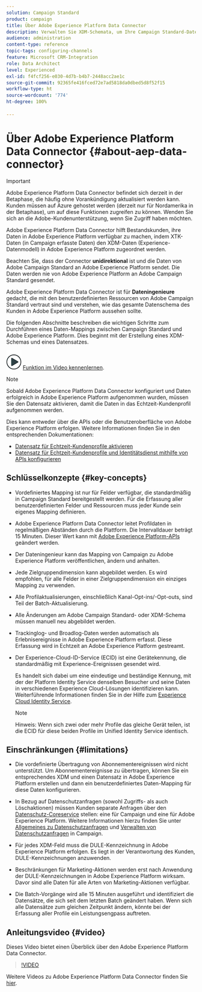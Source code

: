 ```yaml
---
solution: Campaign Standard
product: campaign
title: Über Adobe Experience Platform Data Connector
description: Verwalten Sie XDM-Schemata, um Ihre Campaign Standard-Daten in Adobe Experience Platform verfügbar zu machen.
audience: administration
content-type: reference
topic-tags: configuring-channels
feature: Microsoft CRM-Integration
role: Data Architect
level: Experienced
exl-id: f4fcf256-e030-4d7b-b4b7-2448acc2ae1c
source-git-commit: 92365fe416fced72e7ad5818da0dbed5d8f52f15
workflow-type: ht
source-wordcount: '774'
ht-degree: 100%

---
```


# Über Adobe Experience Platform Data Connector {#about-aep-data-connector}

>[!IMPORTANT]
>
>Adobe Experience Platform Data Connector befindet sich derzeit in der Betaphase, die häufig ohne Vorankündigung aktualisiert werden kann. Kunden müssen auf Azure gehostet werden (derzeit nur für Nordamerika in der Betaphase), um auf diese Funktionen zugreifen zu können. Wenden Sie sich an die Adobe-Kundenunterstützung, wenn Sie Zugriff haben möchten.

Adobe Experience Platform Data Connector hilft Bestandskunden, ihre Daten in Adobe Experience Platform verfügbar zu machen, indem XTK-Daten (in Campaign erfasste Daten) den XDM-Daten (Experience-Datenmodell) in Adobe Experience Platform zugeordnet werden.

Beachten Sie, dass der Connector **unidirektional** ist und die Daten von Adobe Campaign Standard an Adobe Experience Platform sendet. Die Daten werden nie von Adobe Experience Platform an Adobe Campaign Standard gesendet.

Adobe Experience Platform Data Connector ist für **Dateningenieure** gedacht, die mit den benutzerdefinierten Ressourcen von Adobe Campaign Standard vertraut sind und verstehen, wie das gesamte Datenschema des Kunden in Adobe Experience Platform aussehen sollte.

Die folgenden Abschnitte beschreiben die wichtigen Schritte zum Durchführen eines Daten-Mappings zwischen Campaign Standard und Adobe Experience Platform. Dies beginnt mit der Erstellung eines XDM-Schemas und eines Datensatzes.

![](assets/do-not-localize/how-to-video.png) [Funktion im Video kennenlernen](#video).

>[!NOTE]
>Sobald Adobe Experience Platform Data Connector konfiguriert und Daten erfolgreich in Adobe Experience Platform aufgenommen wurden, müssen Sie den Datensatz aktivieren, damit die Daten in das Echtzeit-Kundenprofil aufgenommen werden.
>
>Dies kann entweder über die APIs oder die Benutzeroberfläche von Adobe Experience Platform erfolgen. Weitere Informationen finden Sie in den entsprechenden Dokumentationen:
>
>* [Datensatz für Echtzeit-Kundenprofile aktivieren](https://experienceleague.adobe.com/docs/experience-platform/rtcdp/datasets/dataset.html?lang=de)
>* [Datensatz für Echtzeit-Kundenprofile und Identitätsdienst mithilfe von APIs konfigurieren](https://experienceleague.adobe.com/docs/experience-platform/catalog/api/getting-started.html?lang=de)


## Schlüsselkonzepte {#key-concepts}

* Vordefiniertes Mapping ist nur für Felder verfügbar, die standardmäßig in Campaign Standard bereitgestellt werden. Für die Erfassung aller benutzerdefinierten Felder und Ressourcen muss jeder Kunde sein eigenes Mapping definieren.

* Adobe Experience Platform Data Connector leitet Profildaten in regelmäßigen Abständen durch die Plattform.&#x200B; Die Intervalldauer beträgt 15 Minuten. Dieser Wert kann mit [Adobe Experience Platform-APIs](https://experienceleague.adobe.com/docs/experience-platform/ingestion/home.html?lang=de) geändert werden.

* Der Dateningenieur kann das Mapping von Campaign zu Adobe Experience Platform veröffentlichen, ändern und anhalten.

* Jede Zielgruppendimension kann abgebildet werden. Es wird empfohlen, für alle Felder in einer Zielgruppendimension ein einziges Mapping zu verwenden.

* Alle Profilaktualisierungen, einschließlich Kanal-Opt-ins/-Opt-outs, sind Teil der Batch-Aktualisierung.

* Alle Änderungen am Adobe Campaign Standard- oder XDM-Schema müssen manuell neu abgebildet werden.&#x200B;

* Trackinglog- und Broadlog-Daten werden automatisch als Erlebnisereignisse in Adobe Experience Platform erfasst. Diese Erfassung wird in Echtzeit an Adobe Experience Platform gestreamt.

* Der Experience-Cloud-ID-Service (ECID) ist eine Gerätekennung, die standardmäßig mit Experience-Ereignissen gesendet wird.

   Es handelt sich dabei um eine eindeutige und beständige Kennung, mit der der Platform Identity Service denselben Besucher und seine Daten in verschiedenen Experience Cloud-Lösungen identifizieren kann. Weiterführende Informationen finden Sie in der Hilfe zum [Experience Cloud Identity Service](https://experienceleague.adobe.com/docs/id-service/using/home.html?lang=de).

   >[!NOTE]
   >
   >Hinweis: Wenn sich zwei oder mehr Profile das gleiche Gerät teilen, ist die ECID für diese beiden Profile im Unified Identity Service identisch.

## Einschränkungen {#limitations}

* Die vordefinierte Übertragung von Abonnementereignissen wird nicht unterstützt. Um Abonnementereignisse zu übertragen, können Sie ein entsprechendes XDM und einen Datensatz in Adobe Experience Platform erstellen und dann ein benutzerdefiniertes Daten-Mapping für diese Daten konfigurieren.

* In Bezug auf Datenschutzanfragen (sowohl Zugriffs- als auch Löschaktionen) müssen Kunden separate Anfragen über den [Datenschutz-Coreservice](https://experienceleague.adobe.com/docs/experience-platform/privacy/home.html?lang=de#how-to-use-privacy-service-to-manage-privacy-job-requests) stellen: eine für Campaign und eine für Adobe Experience Platform. Weitere Informationen hierzu finden Sie unter [Allgemeines zu Datenschutzanfragen](https://helpx.adobe.com/de/campaign/kb/acs-privacy.html#righttoaccess) und [Verwalten von Datenschutzanfragen](https://helpx.adobe.com/de/campaign/kb/acs-privacy.html#ManagingPrivacyRequests) in Campaign.

* Für jedes XDM-Feld muss die DULE-Kennzeichnung in Adobe Experience Platform erfolgen. Es liegt in der Verantwortung des Kunden, DULE-Kennzeichnungen anzuwenden.

* Beschränkungen für Marketing-Aktionen werden erst nach Anwendung der DULE-Kennzeichnungen in Adobe Experience Platform wirksam. Davor sind alle Daten für alle Arten von Marketing-Aktionen verfügbar.

* Die Batch-Vorgänge wird alle 15 Minuten ausgeführt und identifiziert die Datensätze, die sich seit dem letzten Batch geändert haben. Wenn sich alle Datensätze zum gleichen Zeitpunkt ändern, könnte bei der Erfassung aller Profile ein Leistungsengpass auftreten.

## Anleitungsvideo {#video}

Dieses Video bietet einen Überblick über den Adobe Experience Platform Data Connector.

>[!VIDEO](https://video.tv.adobe.com/v/27304?quality=12&captions=eng)

Weitere Videos zu Adobe Experience Platform Data Connector finden Sie [hier](https://experienceleague.adobe.com/docs/campaign-learn/campaign-standard-tutorials/administrating/adobe-experience-platform-data-connector/understanding-the-adobe-experience-platform-data-connector.html?lang=de).
